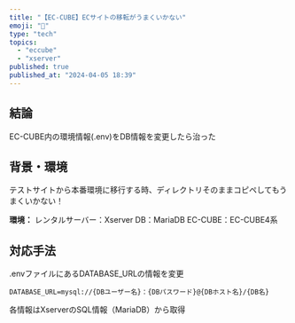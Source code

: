 ```yaml
---
title: "【EC-CUBE】ECサイトの移転がうまくいかない"
emoji: "📘"
type: "tech"
topics:
  - "eccube"
  - "xserver"
published: true
published_at: "2024-04-05 18:39"
---
```


## 結論
EC-CUBE内の環境情報(.env)をDB情報を変更したら治った

## 背景・環境
テストサイトから本番環境に移行する時、ディレクトリそのままコピペしてもうまくいかない！

**環境：**
レンタルサーバー：Xserver
DB：MariaDB
EC-CUBE：EC-CUBE4系

## 対応手法
.envファイルにあるDATABASE_URLの情報を変更

```DATABASE_URL=mysql://{DBユーザー名}：{DBパスワード}@{DBホスト名}/{DB名}```

各情報はXserverのSQL情報（MariaDB）から取得